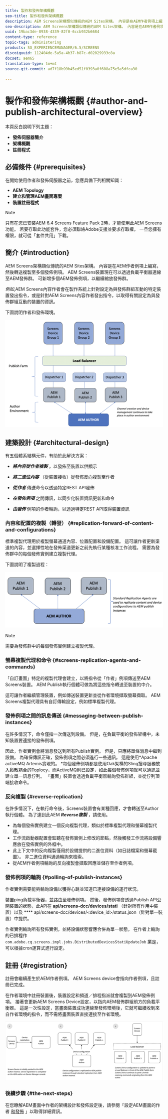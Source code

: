 ```yaml
---
title: 製作和發佈架構概觀
seo-title: 製作和發佈架構概觀
description: AEM Screens架構類似傳統的AEM Sites架構。 內容是在AEM作者例項上編寫，然後轉送複製至多個發佈例項。 請依照本頁進一步瞭解作者和發佈架構概觀。
seo-description: AEM Screens架構類似傳統的AEM Sites架構。 內容是在AEM作者例項上編寫，然後轉送複製至多個發佈例項。 請依照本頁進一步瞭解作者和發佈架構概觀。
uuid: 19bac3de-8938-4339-82f0-6ccb932b6684
content-type: reference
topic-tags: administering
products: SG_EXPERIENCEMANAGER/6.5/SCREENS
discoiquuid: 112404de-5a5a-4b37-b87c-d02029933c8a
docset: aem65
translation-type: tm+mt
source-git-commit: ad7f18b99b45ed51f0393a0f608a75e5a5dfca30

---
```



# 製作和發佈架構概觀 {#author-and-publish-architectural-overview}

本頁反白說明下列主題：

* **發佈伺服器簡介**
* **架構概觀**
* **註冊程式**

## 必備條件 {#prerequisites}

在開始使用作者和發佈伺服器之前，您應具備下列相關知識：

* **AEM Topology**
* **建立和管理AEM畫面專案**
* **裝置註冊程式**

>[!NOTE]
>
>只有在您已安裝AEM 6.4 Screens Feature Pack 2時，才能使用此AEM Screens功能。 若要存取此功能套件，您必須聯絡Adobe支援並要求存取權。 一旦您擁有權限，就可從「套件共用」下載。

## 簡介 {#introduction}

AEM Screens架構類似傳統的AEM Sites架構。 內容是在AEM作者例項上編寫，然後轉送複製至多個發佈例項。 AEM Screens裝置現在可以透過負載平衡器連線至AEM發佈群。 可新增多個AEM發佈例項，以繼續縮放發佈群。

*例如*,AEM Screens內容作者會在製作系統上針對設定為與發佈群組互動的特定裝置發出指令，或是針對AEM Screens內容作者發出指令，以取得有關設定為與發佈群組互動的裝置的資訊。

下圖說明作者和發佈環境。

![screen_shot_2019-03-04at30236pm](assets/screen_shot_2019-03-04at30236pm.png)

## 建築設計 {#architectural-design}

有五個體系結構元件，有助於此解決方案：

* ***將內容從作者複製*** ，以發佈至裝置以供顯示

* ***將二進位內容*** （從裝置接收）從發佈反向複製至作者
* ***從作者*** 傳送命令以透過特定REST API發佈
* ***在發佈例項*** 之間傳訊，以同步化裝置資訊更新和命令
* ***由發佈*** 例項的作者輪詢，以透過特定REST API取得裝置資訊

### 內容和配置的複製（轉發） {#replication-forward-of-content-and-configurations}

標準複製代理用於複製螢幕通道內容、位置配置和設備配置。 這可讓作者更新渠道的內容，並選擇性地在發佈渠道更新之前先執行某種核准工作流程。 需要為發佈群中的每個發佈實例建立複製代理。

下圖說明了複製過程：

![screen_shot_2019-03-04at33935pm](assets/screen_shot_2019-03-04at33935pm.png)

>[!NOTE]
>
>需要為發佈群中的每個發佈實例建立複製代理。

### 螢幕複製代理和命令 {#screens-replication-agents-and-commands}

「自訂畫面」特定的複製代理會建立，以將指令從「作者」例項傳送至AEM Screens裝置。 AEM Publish執行個體可做為將這些指令轉送至裝置的中介。

這可讓作者繼續管理裝置，例如傳送裝置更新並從作者環境擷取螢幕擷取。 AEM Screens複製代理具有自訂傳輸設定，例如標準複製代理。

### 發佈例項之間的訊息傳送 {#messaging-between-publish-instances}

在許多情況下，命令僅指一次傳送到設備。 但是，在負載平衡的發佈架構中，未知裝置要連接的發佈例項。

因此，作者實例會將消息發送到所有Publish實例。 但是，只應將單條消息中繼到設備。 為確保傳訊正確，發佈例項之間必須進行一些通訊。 這是使用*Apache activeMQ Artemis實現的。 *每個發佈例項都是使用Oak架構的Sling搜尋服務放入鬆散耦合的Toplocy，而ActiveMQ則已設定，如此每個發佈例項就可以通訊並建立單一訊息佇列。 「畫面」裝置會透過負載平衡器輪詢發佈群組，並從佇列頂端接收命令。

### 反向複製 {#reverse-replication}

在許多情況下，在執行命令後，Screens裝置會有某種回應，才會轉送至Author執行個體。 為了達到此AEM ***Reverse複製*** ，請使用。

* 為每個發佈實例建立一個反向複製代理，類似於標準複製代理和螢幕複製代理。
* 工作流啟動器配置會監聽在發佈實例上修改的節點，然後觸發工作流將設備響應放在發佈實例的外框中。
* 此上下文中的反向複製僅用於設備提供的二進位資料（如日誌檔案和螢幕截圖）。 非二進位資料通過輪詢來檢索。
* 從AEM作者例項輪詢的反向複製會擷取回應並儲存至作者例項。

### 發佈例項的輪詢 {#polling-of-publish-instances}

作者實例需要能夠輪詢設備以獲得心跳並知道已連接設備的運行狀況。

裝置ping負載平衡器，並路由至發佈例項。 然後，發佈例項會透過Publish API公開裝置的狀態，此API在 **api/screens-dcc/devices/stati** （針對所有作用中裝置）以及 **** api/screens-dcc/devices/&lt;device_id&gt;/status.json（針對單一裝置）中提供。

作者實例輪詢所有發佈實例，並將設備狀態響應合併為單一狀態。 在作者上輪詢的已排程作 `com.adobe.cq.screens.impl.jobs.DistributedDevicesStatiUpdateJob` 業是，可以根據cron運算式進行設定。

## 註冊 {#registration}

註冊會繼續產生於AEM作者例項。 AEM Screens device會指向作者例項，且註冊已完成。

在作者環境中註冊裝置後，裝置設定和頻道／排程指派就會複製到AEM發佈例項。 接著會更新AEM Screens Device設定，以指向AEM發佈群組前方的負載平衡器。 這是一次性設定，當畫面裝置成功連線至發佈環境後，它就可繼續收到來自作者環境的指令，而不需將畫面裝置直接連接至作者環境。

![screen_shot_2019-02-25at15218pm](assets/screen_shot_2019-02-25at15218pm.png)

### 後續步驟 {#the-next-steps}

在您瞭解AEM畫面中作者的架構設計和發佈設定後，請參閱「設定AEM畫面的作者 [和發佈](author-and-publish.md) 」以取得詳細資訊。
